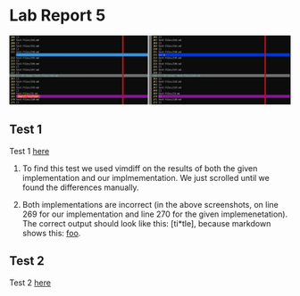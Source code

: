 # Lab Report 5

![image](lb5.jpg)

## Test 1 

Test 1 [here](https://github.com/nidhidhamnani/markdown-parser/blob/main/test-files/22.md)

1. To find this test we used vimdiff on the results of both the given implementation and our implmementation. We just scrolled until we found the differences manually. 

2. Both implementations are incorrect (in the above screenshots, on line 269 for our implementation and line 270 for the given implemenetation). The correct output should look like this: [ti\*tle], because markdown shows this: [foo](/bar\* "ti\*tle"). 

## Test 2

Test 2 [here](https://github.com/nidhidhamnani/markdown-parser/blob/main/test-files/194.md)

